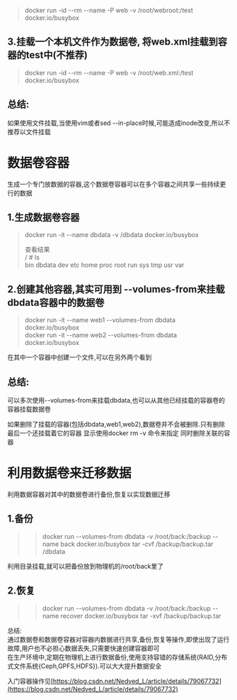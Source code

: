 > docker run -id --rm --name -P web -v /root/webroot:/test docker.io/busybox
> 
>  
 
## 3.挂载一个本机文件作为数据卷, 将web.xml挂载到容器的test中(不推荐)

 
> docker run -id --rm --name -P web -v /root/web.xml:/test docker.io/busybox
> 
>  
 
## 总结:

 如果使用文件挂载,当使用vim或者sed --in-place时候,可能造成inode改变,所以不推荐以文件挂载

 
# 数据卷容器

 生成一个专门放数据的容器,这个数据卷容器可以在多个容器之间共享一些持续更行的数据

 
## 1.生成数据卷容器

 
> docker run -it --name dbdata -v /dbdata docker.io/busybox
> 
>  查看结果  
>  / # ls  
>  bin dbdata dev etc home proc root run sys tmp usr var
> 
>  
 
## 2.创建其他容器,其实可用到 --volumes-from来挂载dbdata容器中的数据卷

 
> docker run -it --name web1 --volumes-from dbdata docker.io/busybox  
>  docker run -it --name web2 --volumes-from dbdata docker.io/busybox
> 
>  
 在其中一个容器中创建一个文件,可以在另外两个看到

 
## 总结:

 可以多次使用--volumes-from来挂载dbdata,也可以从其他已经挂载的容器卷的容器挂载数据卷

 如果删除了挂载的容器(包括dbdata,web1,web2),数据卷并不会被删除.只有删除最后一个还挂载着它的容器 显示使用docker rm -v 命令来指定 同时删除关联的容器

 
# 利用数据卷来迁移数据

 利用数据容器对其中的数据卷进行备份,恢复以实现数据迁移

 
## 1.备份

 
> >  docker run --volumes-from dbdata -v /root/back:/backup --name back docker.io/busybox tar -cvf /backup/backup.tar /dbdata
> 
>  
 利用目录挂载,就可以把备份放到物理机的/root/back里了

 
## 2.恢复

 
> >  docker run --volumes-from dbdata -v /root/back:/backup --name recover docker.io/busybox tar -xvf /backup/backup.tar
> 
>  
 总结:  
 通过数据卷和数据卷容器对容器内数据进行共享,备份,恢复等操作,即使出现了运行故障,用户也不必担心数据丢失,只需要快速创建容器即可  
 在生产环境中,定期在物理机上进行数据备份,使用支持容错的存储系统(RAID,分布式文件系统{Ceph,GPFS,HDFS}).可以大大提升数据安全

 

 入门容器操作见[https://blog.csdn.net/Nedved_L/article/details/79067732](https://blog.csdn.net/Nedved_L/article/details/79067732)

   
   
   
   
 